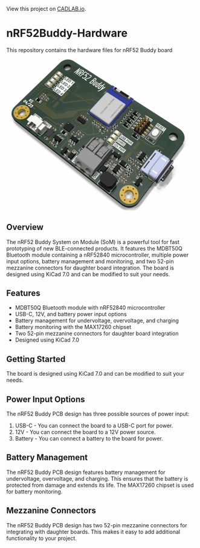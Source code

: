 View this project on [CADLAB.io](https://cadlab.io/project/27165). 

# nRF52Buddy-Hardware
This repository contains the hardware files for nRF52 Buddy board

<img src="Images/nRF52Buddy_Render3.png" alt="nRF52 Buddy PCB" width="500">

## Overview

The nRF52 Buddy System on Module (SoM) is a powerful tool for fast prototyping of new BLE-connected products. It features the MDBT50Q Bluetooth module containing a nRF52840 microcontroller, multiple power input options, battery management and monitoring, and two 52-pin mezzanine connectors for daughter board integration. The board is designed using KiCad 7.0 and can be modified to suit your needs.

## Features

* MDBT50Q Bluetooth module with nRF52840 microcontroller
* USB-C, 12V, and battery power input options
* Battery management for undervoltage, overvoltage, and charging
* Battery monitoring with the MAX17260 chipset
* Two 52-pin mezzanine connectors for daughter board integration
* Designed using KiCad 7.0

## Getting Started

The board is designed using KiCad 7.0 and can be modified to suit your needs.

## Power Input Options

The nRF52 Buddy PCB design has three possible sources of power input:

1. USB-C - You can connect the board to a USB-C port for power.
2. 12V - You can connect the board to a 12V power source.
3. Battery - You can connect a battery to the board for power.

## Battery Management

The nRF52 Buddy PCB design features battery management for undervoltage, overvoltage, and charging. This ensures that the battery is protected from damage and extends its life. The MAX17260 chipset is used for battery monitoring.

## Mezzanine Connectors

The nRF52 Buddy PCB design has two 52-pin mezzanine connectors for integrating with daughter boards. This makes it easy to add additional functionality to your project.




